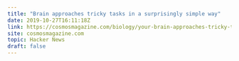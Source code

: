 ```yaml
---
title: "Brain approaches tricky tasks in a surprisingly simple way"
date: 2019-10-27T16:11:18Z
link: https://cosmosmagazine.com/biology/your-brain-approaches-tricky-tasks-in-a-surprisingly-simple-way?utm_medium=RSS&utm_source=hune
site: cosmosmagazine.com
topic: Hacker News
draft: false
---
```

